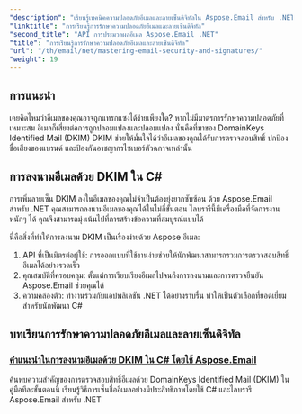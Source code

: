 ```yaml
---
"description": "เรียนรู้เทคนิคความปลอดภัยอีเมลและลายเซ็นดิจิทัลใน Aspose.Email สำหรับ .NET สำรวจบทช่วยสอนแบบทีละขั้นตอน รวมถึงการลงนาม DKIM ใน C#"
"linktitle": "การเรียนรู้การรักษาความปลอดภัยอีเมลและลายเซ็นดิจิทัล"
"second_title": "API การประมวลผลอีเมล Aspose.Email .NET"
"title": "การเรียนรู้การรักษาความปลอดภัยอีเมลและลายเซ็นดิจิทัล"
"url": "/th/email/net/mastering-email-security-and-signatures/"
"weight": 19
---
```


## การแนะนำ 

เคยคิดไหมว่าอีเมลของคุณอาจถูกแทรกแซงได้ง่ายเพียงใด? หากไม่มีมาตรการรักษาความปลอดภัยที่เหมาะสม อีเมลก็เสี่ยงต่อการถูกปลอมแปลงและปลอมแปลง นั่นคือที่มาของ DomainKeys Identified Mail (DKIM) DKIM ช่วยให้มั่นใจได้ว่าอีเมลของคุณได้รับการตรวจสอบสิทธิ์ ปกป้องชื่อเสียงของแบรนด์ และป้องกันอาชญากรไซเบอร์ตัวฉกาจเหล่านั้น  

## การลงนามอีเมลด้วย DKIM ใน C#  

การเพิ่มลายเซ็น DKIM ลงในอีเมลของคุณไม่จำเป็นต้องยุ่งยากซับซ้อน ด้วย Aspose.Email สำหรับ .NET คุณสามารถลงนามอีเมลของคุณได้ในไม่กี่ขั้นตอน ไลบรารีนี้มีเครื่องมือที่จัดการงานหนักๆ ได้ คุณจึงสามารถมุ่งเน้นไปที่การสร้างข้อความที่สมบูรณ์แบบได้  

นี่คือสิ่งที่ทำให้การลงนาม DKIM เป็นเรื่องง่ายด้วย Aspose อีเมล:  

1. API ที่เป็นมิตรต่อผู้ใช้: การออกแบบที่ใช้งานง่ายช่วยให้นักพัฒนาสามารถรวมการตรวจสอบสิทธิ์อีเมลได้อย่างรวดเร็ว  
2. คุณสมบัติที่ครอบคลุม: ตั้งแต่การเรียบเรียงอีเมลไปจนถึงการลงนามและการตรวจยืนยัน Aspose.Email ช่วยคุณได้  
3. ความคล่องตัว: ทำงานร่วมกับแอปพลิเคชัน .NET ได้อย่างราบรื่น ทำให้เป็นตัวเลือกที่ยอดเยี่ยมสำหรับนักพัฒนา C#

## บทเรียนการรักษาความปลอดภัยอีเมลและลายเซ็นดิจิทัล
### [คำแนะนำในการลงนามอีเมลด้วย DKIM ใน C# โดยใช้ Aspose.Email](./guide-to-signing-emails-with-dkim/)
ค้นพบความสำคัญของการตรวจสอบสิทธิ์อีเมลด้วย DomainKeys Identified Mail (DKIM) ในคู่มือทีละขั้นตอนนี้ เรียนรู้วิธีการเซ็นชื่ออีเมลอย่างมีประสิทธิภาพโดยใช้ C# และไลบรารี Aspose.Email สำหรับ .NET